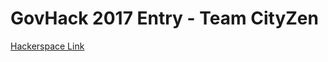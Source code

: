 # GovHack 2017 Entry - Team CityZen

[Hackerspace Link](https://2017.hackerspace.govhack.org/project/cityzenspace)